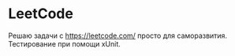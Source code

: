 # LeetCode
Решаю задачи с https://leetcode.com/ просто для саморазвития.
Тестирование при помощи xUnit.